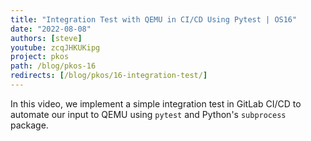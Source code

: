 ```yaml
---
title: "Integration Test with QEMU in CI/CD Using Pytest | OS16"
date: "2022-08-08"
authors: [steve]
youtube: zcqJHKUKipg
project: pkos
path: /blog/pkos-16
redirects: [/blog/pkos/16-integration-test/]
---
```


<YouTubePlayer youtubeLink={frontmatter.youtube} />

In this video, we implement a simple integration test in GitLab CI/CD to automate our input to QEMU using `pytest` and Python's `subprocess` package.
